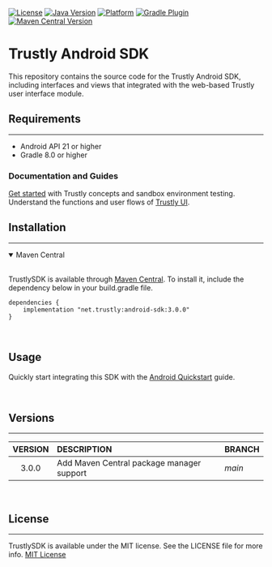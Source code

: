[![License](https://badgen.net/badge/license/MIT/blue?icon=kotlin)](https://github.com/TrustlyInc/trustly-android/blob/main/LICENSE)
[![Java Version](https://badgen.net/badge/java/8/orange?icon=java)](https://www.oracle.com/java/technologies/javase/jdk8-naming.html)
[![Platform](https://badgen.net/badge/Android/33/green?icon=java)](https://developer.android.com/about/versions/13?hl=pt-br)
[![Gradle Plugin](https://badgen.net/badge/gradle/v8.0/green?icon=groovy)](https://gradle.org/whats-new/gradle-8)
[![Maven Central Version](https://badgen.net/badge/maven/v1.0.0/yellow?icon=java)](https://central.sonatype.com/artifact/net.trustly/android-sdk/3.0.0)

# Trustly Android SDK

This repository contains the source code for the Trustly Android SDK, including interfaces and views that integrated with the web-based Trustly user interface module.

## Requirements
---
- Android API 21 or higher
- Gradle 8.0 or higher

### Documentation and Guides

[Get started](https://amer.developers.trustly.com/payments/docs/getting-started) with Trustly concepts and sandbox environment testing.
Understand the functions and user flows of [Trustly UI](https://amer.developers.trustly.com/payments/docs/sdk).

## Installation
---
<details open>
<summary>Maven Central</summary>
<br />

TrustlySDK is available through [Maven Central](https://search.maven.org). To install
it, include the dependency below in your build.gradle file.

```
dependencies {
    implementation "net.trustly:android-sdk:3.0.0"
}
``````

</details>
<br />

## Usage

Quickly start integrating this SDK with the [Android Quickstart](https://amer.developers.trustly.com/payments/docs/android-quickstart) guide.

<br />

## Versions
___

| VERSION   | DESCRIPTION   | BRANCH |
| :-------: | :-----------  | :----------- |
3.0.0     | Add Maven Central package manager support | *main*


<br />

## License
___

TrustlySDK is available under the MIT license. See the LICENSE file for more info.
[MIT License](https://github.com/TrustlyInc/trustly-android/blob/main/LICENSE)